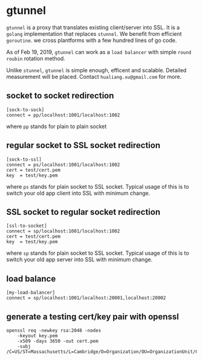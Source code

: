 # gtunnel
`gtunnel` is a proxy that translates existing client/server into SSL. It is a `golang` implementation that replaces `stunnel`. We benefit from efficient `goroutine`. we cross plantforms with a few hundred lines of go code.

As of Feb 19, 2019, `gtunnel` can work as a `load balancer` with simple `round roubin` rotation method.

Unlike `stunnel`, `gtunnel` is simple enough, efficent and scalable. Detailed measurement will be placed. Contact `hualiang.xu@gmail.com` for more.


## socket to socket redirection
```
[sock-to-sock]
connect = pp/localhost:1001/localhost:1002
```
where `pp` stands for plain to plain socket

## regular socket to SSL socket redirection
```
[sock-to-ssl]
connect = ps/localhost:1001/localhost:1002
cert = test/cert.pem
key  = test/key.pem
```
where `ps` stands for plain socket to SSL socket. Typical usage of this is to switch your old app client into SSL with minimum change.

## SSL socket to regular socket redirection
```
[ssl-to-socket]
connect = sp/localhost:1001/localhost:1002
cert = test/cert.pem
key  = test/key.pem
```
where `sp` stands for plain socket to SSL socket. Typical usage of this is to switch your old app server into SSL with minimum change.

## load balance
```
[my-load-balancer]
connect = sp/localhost:1001/localhost:20001,localhost:20002
```

## generate a testing cert/key pair with openssl
```
openssl req -newkey rsa:2048 -nodes
	-keyout key.pem
	-x509 -days 3650 -out cert.pem
	-subj /C=US/ST=Massachusetts/L=Cambridge/O=Organization/OU=OrganizationUnit/CN=CommonName
```
